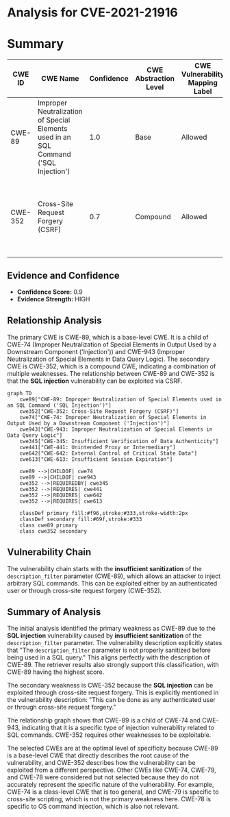 # Analysis for CVE-2021-21916

# Summary
| CWE ID | CWE Name | Confidence | CWE Abstraction Level | CWE Vulnerability Mapping Label | CWE-Vulnerability Mapping Notes |
|---|---|---|---|---|---|
| CWE-89 | Improper Neutralization of Special Elements used in an SQL Command ('SQL Injection') | 1.0 | Base | Allowed | Primary CWE. The vulnerability is due to **insufficient sanitization** of the `description_filter` parameter before being used in a SQL query. |
| CWE-352 | Cross-Site Request Forgery (CSRF) | 0.7 | Compound | Allowed | Secondary candidate. The vulnerability description mentions that the **SQL injection** can be exploited through cross-site request forgery. |

## Evidence and Confidence

*   **Confidence Score:** 0.9
*   **Evidence Strength:** HIGH

## Relationship Analysis
The primary CWE is CWE-89, which is a base-level CWE. It is a child of CWE-74 (Improper Neutralization of Special Elements in Output Used by a Downstream Component ('Injection')) and CWE-943 (Improper Neutralization of Special Elements in Data Query Logic). The secondary CWE is CWE-352, which is a compound CWE, indicating a combination of multiple weaknesses. The relationship between CWE-89 and CWE-352 is that the **SQL injection** vulnerability can be exploited via CSRF.

```mermaid
graph TD
    cwe89["CWE-89: Improper Neutralization of Special Elements used in an SQL Command ('SQL Injection')"]
    cwe352["CWE-352: Cross-Site Request Forgery (CSRF)"]
    cwe74["CWE-74: Improper Neutralization of Special Elements in Output Used by a Downstream Component ('Injection')"]
    cwe943["CWE-943: Improper Neutralization of Special Elements in Data Query Logic"]
    cwe345["CWE-345: Insufficient Verification of Data Authenticity"]
    cwe441["CWE-441: Unintended Proxy or Intermediary"]
    cwe642["CWE-642: External Control of Critical State Data"]
    cwe613["CWE-613: Insufficient Session Expiration"]

    cwe89 -->|CHILDOF| cwe74
    cwe89 -->|CHILDOF| cwe943
    cwe352 -->|REQUIREDBY| cwe345
    cwe352 -->|REQUIRES| cwe441
    cwe352 -->|REQUIRES| cwe642
    cwe352 -->|REQUIRES| cwe613

    classDef primary fill:#f96,stroke:#333,stroke-width:2px
    classDef secondary fill:#69f,stroke:#333
    class cwe89 primary
    class cwe352 secondary
```

## Vulnerability Chain
The vulnerability chain starts with the **insufficient sanitization** of the `description_filter` parameter (CWE-89), which allows an attacker to inject arbitrary SQL commands. This can be exploited either by an authenticated user or through cross-site request forgery (CWE-352).

## Summary of Analysis
The initial analysis identified the primary weakness as CWE-89 due to the **SQL injection** vulnerability caused by **insufficient sanitization** of the `description_filter` parameter. The vulnerability description explicitly states that "The `description_filter` parameter is not properly sanitized before being used in a SQL query." This aligns perfectly with the description of CWE-89. The retriever results also strongly support this classification, with CWE-89 having the highest score.

The secondary weakness is CWE-352 because the **SQL injection** can be exploited through cross-site request forgery. This is explicitly mentioned in the vulnerability description: "This can be done as any authenticated user or through cross-site request forgery."

The relationship graph shows that CWE-89 is a child of CWE-74 and CWE-943, indicating that it is a specific type of injection vulnerability related to SQL commands. CWE-352 requires other weaknesses to be exploitable.

The selected CWEs are at the optimal level of specificity because CWE-89 is a base-level CWE that directly describes the root cause of the vulnerability, and CWE-352 describes how the vulnerability can be exploited from a different perspective. Other CWEs like CWE-74, CWE-79, and CWE-78 were considered but not selected because they do not accurately represent the specific nature of the vulnerability. For example, CWE-74 is a class-level CWE that is too general, and CWE-79 is specific to cross-site scripting, which is not the primary weakness here. CWE-78 is specific to OS command injection, which is also not relevant.